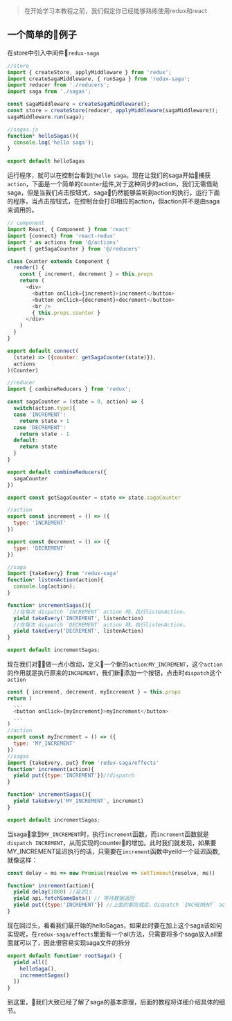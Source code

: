> 在开始学习本教程之前，我们假定你已经能够熟练使用redux和react
## 一个简单的例子
在store中引入中间件`redux-saga`
```javascript
//store
import { createStore, applyMiddleware } from 'redux';
import createSagaMiddleware, { runSaga } from 'redux-saga';
import reducer from './reducers';
import saga from './sagas';

const sagaMiddleware = createSagaMiddleware();
const store = createStore(reducer, applyMiddleware(sagaMiddleware));
sagaMiddleware.run(saga);

//sagas.js
function* helloSagas(){
  console.log('hello saga');
}

export default helloSagas
```
运行程序，就可以在控制台看到`hello saga`。现在让我们的saga开始捕获`action`，下面是一个简单的`Counter`组件,对于这种同步的action，我们无需借助saga，但是当我们点击按钮式，saga仍然能够监听到action的执行。运行下面的程序，当点击按钮式，在控制台会打印相应的action，但action并不是由saga来调用的。
```js
// component
import React, { Component } from 'react'
import {connect} from 'react-redux' 
import * as actions from '@/actions'
import { getSagaCounter } from '@/reducers'

class Counter extends Component {
  render() {
    const { increment, decrement } = this.props
    return (
      <div>
        <button onClick={increment}>increment</button>
        <button onClick={decrement}>decrement</button>
        <br />
        { this.props.counter }
      </div>
    )
  }
}

export default connect(
  (state) => ({counter: getSagaCounter(state)}),
  actions
)(Counter)

//reducer
import { combineReducers } from 'redux';

const sagaCounter = (state = 0, action) => {
  switch(action.type){
  case 'INCREMENT':
    return state + 1
  case 'DECREMENT':
    return state - 1
  default:
    return state
  }
}

export default combineReducers({
  sagaCounter
})

export const getSagaCounter = state => state.sagaCounter

//action
export const increment = () => ({
  type: 'INCREMENT'
})

export const decrement = () => ({
  type: 'DECREMENT'
})

//saga
import {takeEvery} from 'redux-saga'
function* listenAction(action){
  console.log(action);
}

function* incrementSagas(){
  //在每次 dispatch `INCREMENT` action 時，执行listenAction。
  yield takeEvery('INCREMENT', listenAction)
  //在每次 dispatch `DECREMENT` action 時，执行listenAction。
  yield takeEvery('DECREMENT', listenAction)
}

export default incrementSagas;
```
现在我们对做一点小改动，定义一个新的`action`:`MY_INCREMENT`，这个`action`的作用就是执行原来的`INCREMENT`，我们新添加一个按钮，点击时`dispatch`这个`action`

```js
const { increment, decrement, myIncrement } = this.props
return (
  ...
  <button onClick={myIncrement}>myIncrement</button>
  ...
)
//action
export const myIncrement = () => ({
  type: 'MY_INCREMENT'
})
//sagas
import {takeEvery, put} from 'redux-saga/effects'
function* increment(action){
  yield put({type:'INCREMENT'})//dispatch
}

function* incrementSagas(){
  yield takeEvery('MY_INCREMENT', increment)
}

export default incrementSagas;
```
当saga拿到`MY_INCREMENT`时，执行`increment`函数，而`increment`函数就是`dispatch INCREMENT`，从而实现的counter的增加。此时我们就发现，如果要MY_INCREMENT延迟执行的话，只需要在`increment`函数中yeild一个延迟函数,就像这样：
```js
const delay = ms => new Promise(resolve => setTimeout(resolve, ms))

function* increment(action){
  yield delay(1000) //延迟1s
  yield api.fetchSomeData() // 等待数据返回
  yield put({type:'INCREMENT'}) //上面的都完成后，dispatch `INCREMENT` action
}
```
现在回过头，看看我们最开始的helloSagas，如果此时要在加上这个saga该如何实现呢，在`redux-saga/effects`里面有一个all方法，只需要将多个saga放入all里面就可以了，因此很容易实现saga文件的拆分
```js
export default function* rootSaga() {
  yield all([
    helloSaga(),
    incrementSagas()
  ])
}

```
到这里，我们大致已经了解了saga的基本原理，后面的教程将详细介绍具体的细节。
